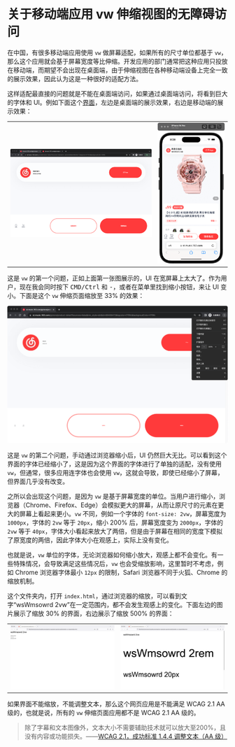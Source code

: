 # 关于移动端应用 vw 伸缩视图的无障碍访问

在中国，有很多移动端应用使用 `vw` 做屏幕适配，如果所有的尺寸单位都基于 `vw`，那么这个应用就会基于屏幕宽度等比伸缩。开发应用的部门通常把这种应用只投放在移动端，而期望不会出现在桌面端，由于伸缩视图在各种移动端设备上完全一致的展示效果，因此认为这是一种很好的适配方法。

这样适配最直接的问题就是不能在桌面端访问，如果通过桌面端访问，将看到巨大的字体和 UI。例如下面这个[界面](https://st.music.163.com/g/store/product-detail?bounces=false&nm_style=sbt&id=88406472&bgcolor=f7f9fc&backgroudColor=f7f9fc)，左边是桌面端的展示效果，右边是移动端的展示效果：

<table>
	<tr>
		<td><img src="./desktop.png" alt="桌面端展示效果，完全不可访问" /></td>
		<td><img src="./mobile.png" alt="移动端展示效果，界面正常展示，可访问" /></td>
	</tr>
</table>

这是 `vw` 的第一个问题，正如上面第一张图展示的，UI 在宽屏幕上太大了。作为用户，现在我会同时按下 <kbd>CMD/Ctrl</kbd> 和 <kbd>-</kbd>，或者在菜单里找到缩小按钮，来让 UI 变小。下面是这个 `vw` 伸缩页面缩放至 33% 的效果：

<img src="./zoom.png" alt="桌面端缩放后的展示效果，完全不可访问" />

这是 `vw` 的第二个问题，手动通过浏览器缩小后，UI 仍然巨大无比。可以看到这个界面的字体已经缩小了，这是因为这个界面的字体进行了单独的适配，没有使用 `vw`，但通常，很多应用连字体也会使用 `vw`，这就会导致，即使已经缩小了屏幕，但界面几乎没有改变。

之所以会出现这个问题，是因为 `vw` 是基于屏幕宽度的单位。当用户进行缩小，浏览器（Chrome、Firefox、Edge）会模拟更大的屏幕，从而让原尺寸的元素在更大的屏幕上看起来更小。`vw` 不同，例如一个字体的 `font-size: 2vw`，屏幕宽度为 `1000px`，字体的 `2vw` 等于 `20px`，缩小 200% 后，屏幕宽度变为 `2000px`，字体的 `2vw` 等于 `40px`，字体大小看起来放大了两倍，但是由于屏幕在相同的宽度下模拟了原宽度的两倍，因此字体大小在观感上，实际上没有变化。

也就是说，`vw` 单位的字体，无论浏览器如何缩小放大，观感上都不会变化。有一些特殊情况，会导致满足这些情况后，`vw` 也会受缩放影响，这里暂时不考虑，例如 Chrome 浏览器字体最小 `12px` 的限制，Safari 浏览器不同于火狐、Chrome 的缩放机制。

这个文件夹内，打开 `index.html`，通过浏览器的缩放，可以看到文字“wsWmsowrd 2vw”在一定范围内，都不会发生观感上的变化。下面左边的图片展示了缩放 30% 的界面，右边展示了缩放 500% 的界面：

<table>
	<tr>
		<td><img src="./zoom30perc.png" alt="缩放 30% 的界面" /></td>
		<td><img src="./zoom500perc.png" alt="缩放 500% 的界面" /></td>
	</tr>
</table>

如果界面不能缩放，不能调整文本，那么这个网页应用是不能满足 WCAG 2.1 AA 级的，也就是说，所有的 `vw` 伸缩页面应用都不是 WCAG 2.1 AA 级的。

> 除了字幕和文本图像外，文本大小不需要辅助技术就可以放大至200%，且没有内容或功能损失。——[WCAG 2.1，成功标准 1.4.4 调整文本（AA 级）](https://www.w3.org/Translations/WCAG21-zh/#resize-text)